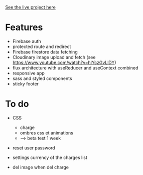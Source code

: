 [See the live project here](https://fair-refund.netlify.com)

# Features

- Firebase auth
- protected route and redirect
- Firebase firestore data fetching
- Cloudinary image upload and fetch (see https://www.youtube.com/watch?v=hlYczGvLlDY)
- flux architecture with useReducer and useContext combined
- responsive app
- sass and styled components
- sticky footer

# To do

- CSS

  - charge
  - ombres css et animations
  - --> beta test 1 week

- reset user password

- settings currency of the charges list

- del image when del charge
